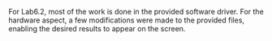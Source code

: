 For Lab6.2, most of the work is done in the provided software driver. For the hardware aspect, a few modifications were made to the provided files, enabling the desired results to appear on the screen.

